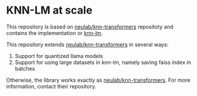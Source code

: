 # KNN-LM at scale
This repository is based on [neulab/knn-transformers](https://github.com/neulab/knn-transformers) repositoty and contains the implementation or [knn-lm](https://arxiv.org/abs/1911.00172).

This repository extends [neulab/knn-transformers](https://github.com/neulab/knn-transformers) in several ways:
1. Support for quantized llama models
2. Support for using large datasets in knn-lm, namely saving faiss index in batches

Otherwise, the library works exactly as [neulab/knn-transformers](https://github.com/neulab/knn-transformers). For more information, contact their repository.
